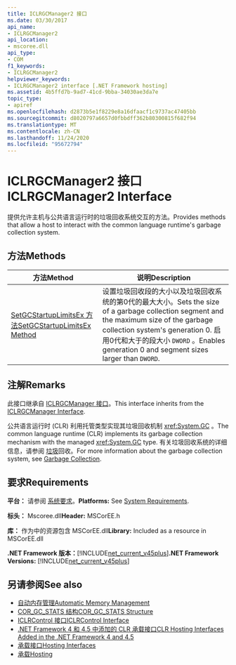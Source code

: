 ```yaml
---
title: ICLRGCManager2 接口
ms.date: 03/30/2017
api_name:
- ICLRGCManager2
api_location:
- mscoree.dll
api_type:
- COM
f1_keywords:
- ICLRGCManager2
helpviewer_keywords:
- ICLRGCManager2 interface [.NET Framework hosting]
ms.assetid: 4b5ffd7b-9ad7-41cd-9bba-34030ae3da7e
topic_type:
- apiref
ms.openlocfilehash: d2873b5e1f8229e8a16dfaacf1c9737ac47405bb
ms.sourcegitcommit: d8020797a6657d0fbbdff362b80300815f682f94
ms.translationtype: MT
ms.contentlocale: zh-CN
ms.lasthandoff: 11/24/2020
ms.locfileid: "95672794"
---
```

# <a name="iclrgcmanager2-interface"></a><span data-ttu-id="e93d5-102">ICLRGCManager2 接口</span><span class="sxs-lookup"><span data-stu-id="e93d5-102">ICLRGCManager2 Interface</span></span>

<span data-ttu-id="e93d5-103">提供允许主机与公共语言运行时的垃圾回收系统交互的方法。</span><span class="sxs-lookup"><span data-stu-id="e93d5-103">Provides methods that allow a host to interact with the common language runtime's garbage collection system.</span></span>  
  
## <a name="methods"></a><span data-ttu-id="e93d5-104">方法</span><span class="sxs-lookup"><span data-stu-id="e93d5-104">Methods</span></span>  
  
|<span data-ttu-id="e93d5-105">方法</span><span class="sxs-lookup"><span data-stu-id="e93d5-105">Method</span></span>|<span data-ttu-id="e93d5-106">说明</span><span class="sxs-lookup"><span data-stu-id="e93d5-106">Description</span></span>|  
|------------|-----------------|  
|[<span data-ttu-id="e93d5-107">SetGCStartupLimitsEx 方法</span><span class="sxs-lookup"><span data-stu-id="e93d5-107">SetGCStartupLimitsEx Method</span></span>](iclrgcmanager2-setgcstartuplimitsex-method.md)|<span data-ttu-id="e93d5-108">设置垃圾回收段的大小以及垃圾回收系统的第0代的最大大小。</span><span class="sxs-lookup"><span data-stu-id="e93d5-108">Sets the size of a garbage collection segment and the maximum size of the garbage collection system's generation 0.</span></span> <span data-ttu-id="e93d5-109">启用0代和大于的段大小 `DWORD` 。</span><span class="sxs-lookup"><span data-stu-id="e93d5-109">Enables generation 0 and segment sizes larger than `DWORD`.</span></span>|  
  
## <a name="remarks"></a><span data-ttu-id="e93d5-110">注解</span><span class="sxs-lookup"><span data-stu-id="e93d5-110">Remarks</span></span>  

 <span data-ttu-id="e93d5-111">此接口继承自 [ICLRGCManager 接口](iclrgcmanager-interface.md)。</span><span class="sxs-lookup"><span data-stu-id="e93d5-111">This interface inherits from the [ICLRGCManager Interface](iclrgcmanager-interface.md).</span></span>  
  
 <span data-ttu-id="e93d5-112">公共语言运行时 (CLR) 利用托管类型实现其垃圾回收机制 <xref:System.GC> 。</span><span class="sxs-lookup"><span data-stu-id="e93d5-112">The common language runtime (CLR) implements its garbage collection mechanism with the managed <xref:System.GC> type.</span></span> <span data-ttu-id="e93d5-113">有关垃圾回收系统的详细信息，请参阅 [垃圾](../../../standard/garbage-collection/index.md)回收。</span><span class="sxs-lookup"><span data-stu-id="e93d5-113">For more information about the garbage collection system, see [Garbage Collection](../../../standard/garbage-collection/index.md).</span></span>  
  
## <a name="requirements"></a><span data-ttu-id="e93d5-114">要求</span><span class="sxs-lookup"><span data-stu-id="e93d5-114">Requirements</span></span>  

 <span data-ttu-id="e93d5-115">**平台：** 请参阅 [系统要求](../../get-started/system-requirements.md)。</span><span class="sxs-lookup"><span data-stu-id="e93d5-115">**Platforms:** See [System Requirements](../../get-started/system-requirements.md).</span></span>  
  
 <span data-ttu-id="e93d5-116">**标头：** Mscoree.dll</span><span class="sxs-lookup"><span data-stu-id="e93d5-116">**Header:** MSCorEE.h</span></span>  
  
 <span data-ttu-id="e93d5-117">**库：** 作为中的资源包含 MSCorEE.dll</span><span class="sxs-lookup"><span data-stu-id="e93d5-117">**Library:** Included as a resource in MSCorEE.dll</span></span>  
  
 <span data-ttu-id="e93d5-118">**.NET Framework 版本：**[!INCLUDE[net_current_v45plus](../../../../includes/net-current-v45plus-md.md)]</span><span class="sxs-lookup"><span data-stu-id="e93d5-118">**.NET Framework Versions:** [!INCLUDE[net_current_v45plus](../../../../includes/net-current-v45plus-md.md)]</span></span>  
  
## <a name="see-also"></a><span data-ttu-id="e93d5-119">另请参阅</span><span class="sxs-lookup"><span data-stu-id="e93d5-119">See also</span></span>

- [<span data-ttu-id="e93d5-120">自动内存管理</span><span class="sxs-lookup"><span data-stu-id="e93d5-120">Automatic Memory Management</span></span>](../../../standard/automatic-memory-management.md)
- [<span data-ttu-id="e93d5-121">COR_GC_STATS 结构</span><span class="sxs-lookup"><span data-stu-id="e93d5-121">COR_GC_STATS Structure</span></span>](cor-gc-stats-structure.md)
- [<span data-ttu-id="e93d5-122">ICLRControl 接口</span><span class="sxs-lookup"><span data-stu-id="e93d5-122">ICLRControl Interface</span></span>](iclrcontrol-interface.md)
- [<span data-ttu-id="e93d5-123">.NET Framework 4 和 4.5 中添加的 CLR 承载接口</span><span class="sxs-lookup"><span data-stu-id="e93d5-123">CLR Hosting Interfaces Added in the .NET Framework 4 and 4.5</span></span>](clr-hosting-interfaces-added-in-the-net-framework-4-and-4-5.md)
- [<span data-ttu-id="e93d5-124">承载接口</span><span class="sxs-lookup"><span data-stu-id="e93d5-124">Hosting Interfaces</span></span>](hosting-interfaces.md)
- [<span data-ttu-id="e93d5-125">承载</span><span class="sxs-lookup"><span data-stu-id="e93d5-125">Hosting</span></span>](index.md)
